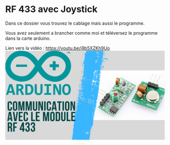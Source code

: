 # RF 433 avec Joystick
Dans ce dossier vous trouvez le cablage mais aussi le programme.

Vous avez seulement a brancher comme moi et téléversez le programme dans la carte arduino.

Lien vers la vidéo : https://youtu.be/i9b5XZKh9Uo
![alt text](https://github.com/electrocodeur/rf433_joystick/blob/main/arduinorf433.png?raw=true)
